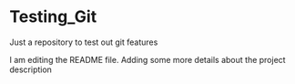 # Testing_Git
Just a repository to test out git features

I am editing the README file. Adding some more details about 
the project description


